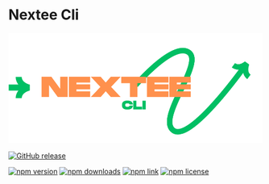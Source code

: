 # Nextee Cli
![logo](images/nextee-cli.svg)

[![GitHub release](https://img.shields.io/github/v/release/mitch1009/nextee.svg)](https://github.com/mitch1009/nextee-cli/releases)


[![npm version](https://img.shields.io/npm/v/nextee.svg)](https://www.npmjs.com/package/nextee)
[![npm downloads](https://img.shields.io/npm/dm/nextee.svg)](https://www.npmjs.com/package/nextee)
[![npm link](https://img.shields.io/npm/l/nextee.svg)](https://www.npmjs.com/package/nextee)
[![npm license](https://img.shields.io/npm/l/nextee.svg)](https://www.npmjs.com/package/nextee)

